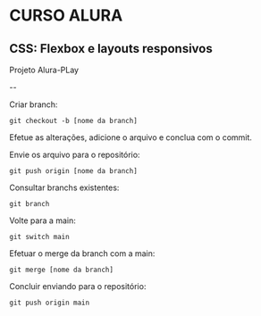 # CURSO ALURA

<h2>CSS: Flexbox e layouts responsivos</h2>

Projeto Alura-PLay

--

Criar branch:
```
git checkout -b [nome da branch]
```

Efetue as alterações, adicione o arquivo e conclua com o commit.


Envie os arquivo para o repositório:
```
git push origin [nome da branch]
```

Consultar branchs existentes:
```
git branch
```

Volte para a main:
```
git switch main
```

Efetuar o merge da branch com a main:
```
git merge [nome da branch]
```

Concluir enviando para o repositório:
```
git push origin main
```
